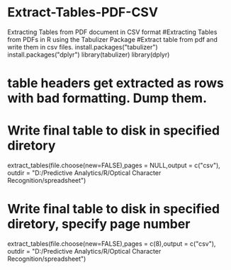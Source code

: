 # Extract-Tables-PDF-CSV
Extracting Tables from PDF document in CSV format
#Extracting Tables from PDFs in R using the Tabulizer Package
#Extract table from pdf and write them in csv files.
install.packages("tabulizer")
install.packages("dplyr")
library(tabulizer)
library(dplyr)
# table headers get extracted as rows with bad formatting. Dump them.
# Write final table to disk in specified diretory
extract_tables(file.choose(new=FALSE),pages = NULL,output = c("csv"),
               outdir = "D:/Predictive Analytics/R/Optical Character Recognition/spreadsheet")
# Write final table to disk in specified diretory, specify page number
extract_tables(file.choose(new=FALSE),pages = c(8),output = c("csv"),
               outdir = "D:/Predictive Analytics/R/Optical Character Recognition/spreadsheet")
